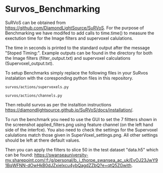 # Survos_Benchmarking


SuRVoS can be obtained from https://github.com/DiamondLightSource/SuRVoS. For the purpose of Benchmarking we have modifed to add calls to time.time() to measure the exectution time for the Image filters and supervoxel calulations.

The time in seconds is printed to the standard output after the message "Stoped Timing:". Example outputs can be found in the directory for both the Image filters (filter_output.txt) and supervoxel calculations (Supervoxel_output.txt).

To setup Benchmarks simply replace the following files in your SuRvos instalation with the coresponding python files in this repository.

    survos/actions/supervoxels.py

    survos/actions/channels.py

Then rebuild survos as per the instaltion instructions https://diamondlightsource.github.io/SuRVoS/docs/installation/.

To run the benchmark you need to use the GUI to set the 7 filtters shown in the screenshot applied_filters.png using feature channel (on the left hand side of the interfce). You also need to check the settings for the Supervoxel calulations match those given in SuperVoxel_settings.png. All other settings should be left at there default values.

Then you can apply the filters to slice 50 in the test dataset "data.h5" which can be found: https://swanseauniversity-my.sharepoint.com/:f:/g/personal/b_j_thorpe_swansea_ac_uk/EvOJ23JwY91BqWFNN-dOwHkB0dJZxielxcu4ybQagdZZbQ?e=qtQ5ZGwith. 
